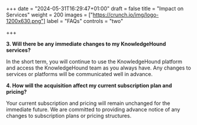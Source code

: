 +++
date = "2024-05-31T16:29:47+01:00"
draft = false
title = "Impact on Services"
weight = 200
images = ["https://crunch.io/img/logo-1200x630.png"]
label = "FAQs"
controls = "two"

+++

**3. Will there be any immediate changes to my KnowledgeHound services?**

In the short term, you will continue to use the KnowledgeHound platform and access the KnowledgeHound team as you always have. Any changes to services or platforms will be communicated well in advance.

**4. How will the acquisition affect my current subscription plan and pricing?**

Your current subscription and pricing will remain unchanged for the immediate future. We are committed to providing advance notice of any changes to subscription plans or pricing structures.

